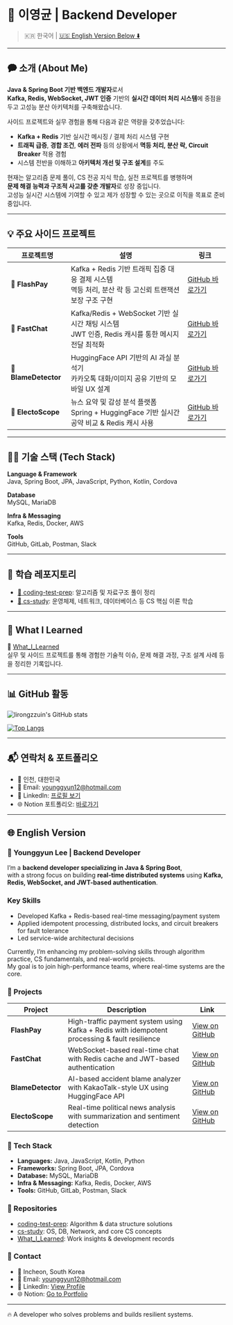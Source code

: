# 👋 이영균 | Backend Developer

> 🇰🇷 한국어 | [🇺🇸 English Version Below ⬇️](#english-version)

---

## 🗭 소개 (About Me)

**Java & Spring Boot 기반 백엔드 개발자**로서  
**Kafka, Redis, WebSocket, JWT 인증** 기반의 **실시간 데이터 처리 시스템**에 중점을 두고 고성능 분산 아키텍처를 구축해왔습니다.

사이드 프로젝트와 실무 경험을 통해 다음과 같은 역량을 갖추었습니다:

- **Kafka + Redis** 기반 실시간 메시징 / 결제 처리 시스템 구현
- **트래픽 급증**, **경합 조건**, **에러 전파** 등의 상황에서 **멱등 처리, 분산 락, Circuit Breaker** 적용 경험
- 시스템 전반을 이해하고 **아키텍처 개선 및 구조 설계**를 주도

현재는 알고리즘 문제 풀이, CS 전공 지식 학습, 실전 프로젝트를 병행하며  
**문제 해결 능력과 구조적 사고를 갖춘 개발자**로 성장 중입니다.  
고성능 실시간 시스템에 기여할 수 있고 제가 성장할 수 있는 곳으로 이직을 목표로 준비 중입니다.

---

## 💡 주요 사이드 프로젝트

| 프로젝트명                | 설명                                                                                             | 링크                                                   |
| -------------------- | ------------------------------------------------------------------------------------------------ | ------------------------------------------------------ |
| 🔹 **FlashPay**      | Kafka + Redis 기반 트래픽 집중 대응 결제 시스템<br>멱등 처리, 분산 락 등 고신뢰 트랜잭션 보장 구조 구현 | [GitHub 바로가기](https://github.com/lirongzzuin/FlashPay) |
| 🔹 **FastChat**      | Kafka/Redis + WebSocket 기반 실시간 채팅 시스템<br>JWT 인증, Redis 캐시를 통한 메시지 전달 최적화 | [GitHub 바로가기](https://github.com/lirongzzuin/FastChat) |
| 🔹 **BlameDetector** | HuggingFace API 기반의 AI 과실 분석기<br>카카오톡 대화/이미지 공유 기반의 모바일 UX 설계           | [GitHub 바로가기](https://github.com/lirongzzuin/BlameDetector) |
| 🔹 **ElectoScope**   | 뉴스 요약 및 감성 분석 플랫폼<br>Spring + HuggingFace 기반 실시간 공약 비교 & Redis 캐시 사용     | [GitHub 바로가기](https://github.com/lirongzzuin/electoscope) |

---

## 🧑‍💻 기술 스택 (Tech Stack)

**Language & Framework**  
Java, Spring Boot, JPA, JavaScript, Python, Kotlin, Cordova

**Database**  
MySQL, MariaDB

**Infra & Messaging**  
Kafka, Redis, Docker, AWS

**Tools**  
GitHub, GitLab, Postman, Slack

---

## 📘 학습 레포지토리

- [📁 coding-test-prep](https://github.com/lirongzzuin/coding-test-prep): 알고리즘 및 자료구조 풀이 정리
- [📁 cs-study](https://github.com/lirongzzuin/cs-study): 운영체제, 네트워크, 데이터베이스 등 CS 핵심 이론 학습

---

## 📂 What I Learned

📁 [What\_I\_Learned](https://github.com/lirongzzuin/What_I_Learned)  
실무 및 사이드 프로젝트를 통해 경험한 기술적 이슈, 문제 해결 과정, 구조 설계 사례 등을 정리한 기록입니다.

---

## 📊 GitHub 활동

![lirongzzuin's GitHub stats](https://github-readme-stats.vercel.app/api?username=lirongzzuin&show_icons=true&theme=gruvbox)

[![Top Langs](https://github-readme-stats.vercel.app/api/top-langs/?username=lirongzzuin&layout=compact&theme=gruvbox_light&langs_count=5)](https://github.com/anuraghazra/github-readme-stats)

---

## 📬 연락처 & 포트폴리오

- 📍 인천, 대한민국  
- 📧 Email: [younggyun12@hotmail.com](mailto:younggyun12@hotmail.com)  
- 💼 LinkedIn: [프로필 보기](https://www.linkedin.com/in/%EC%98%81%EA%B7%A0-%EC%9D%B4-b2b4532b6)  
- 🌐 Notion 포트폴리오: [바로가기](https://swamp-force-6e6.notion.site/Developer-YG-s-289e71bb7258468fb045b6d70b54eb10?pvs=4)

---

## 🌐 English Version

### 👋 Younggyun Lee | Backend Developer

I’m a **backend developer specializing in Java & Spring Boot**,  
with a strong focus on building **real-time distributed systems** using **Kafka, Redis, WebSocket, and JWT-based authentication**.

### Key Skills

- Developed Kafka + Redis-based real-time messaging/payment system
- Applied idempotent processing, distributed locks, and circuit breakers for fault tolerance
- Led service-wide architectural decisions

Currently, I’m enhancing my problem-solving skills through algorithm practice, CS fundamentals, and real-world projects.  
My goal is to join high-performance teams, where real-time systems are the core.

### 🔹 Projects

| Project               | Description                                                                                      | Link                                                   |
| -------------------- | ------------------------------------------------------------------------------------------------ | ------------------------------------------------------ |
| **FlashPay**          | High-traffic payment system using Kafka + Redis with idempotent processing & fault resilience    | [View on GitHub](https://github.com/lirongzzuin/FlashPay) |
| **FastChat**          | WebSocket-based real-time chat with Redis cache and JWT-based authentication                     | [View on GitHub](https://github.com/lirongzzuin/FastChat) |
| **BlameDetector**     | AI-based accident blame analyzer with KakaoTalk-style UX using HuggingFace API                   | [View on GitHub](https://github.com/lirongzzuin/BlameDetector) |
| **ElectoScope**       | Real-time political news analysis with summarization and sentiment detection                     | [View on GitHub](https://github.com/lirongzzuin/electoscope) |

### 🔹 Tech Stack

- **Languages:** Java, JavaScript, Kotlin, Python  
- **Frameworks:** Spring Boot, JPA, Cordova  
- **Database:** MySQL, MariaDB  
- **Infra & Messaging:** Kafka, Redis, Docker, AWS  
- **Tools:** GitHub, GitLab, Postman, Slack

### 🔹 Repositories

- [coding-test-prep](https://github.com/lirongzzuin/coding-test-prep): Algorithm & data structure solutions
- [cs-study](https://github.com/lirongzzuin/cs-study): OS, DB, Network, and core CS concepts
- [What_I_Learned](https://github.com/lirongzzuin/What_I_Learned): Work insights & development records

### 🔹 Contact

- 📍 Incheon, South Korea  
- 📧 Email: [younggyun12@hotmail.com](mailto:younggyun12@hotmail.com)  
- 💼 LinkedIn: [View Profile](https://www.linkedin.com/in/%EC%98%81%EA%B7%A0-%EC%9D%B4-b2b4532b6)  
- 🌐 Notion: [Go to Portfolio](https://swamp-force-6e6.notion.site/Developer-YG-s-289e71bb7258468fb045b6d70b54eb10?pvs=4)

---

🔥 A developer who solves problems and builds resilient systems.
